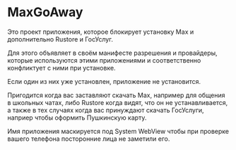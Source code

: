 # MaxGoAway
Это проект приложения, которое блокирует установку Max и дополнительно Rustore и ГосУслуг.

Для этого объявляет в своём манифесте разрешения и провайдеры, которые используются этими приложениями и соответственно конфликтует с ними при установке.

Если один из них уже установлен, приложение не установится.

Пригодится когда вас заставляют скачать Max, например для общения в школьных чатах, либо Rustore когда видят, что он не устанавливается, а также в тех случаях когда вас принуждают скачать ГосУслуги, наприер чтобы оформить Пушкинскую карту.

Имя приложения маскируется под System WebView чтобы при проверке вашего телефона посторонние лица не заметили его.
